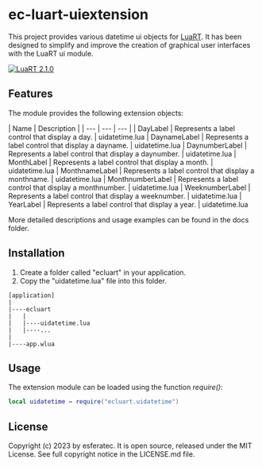 # ec-luart-uiextension

This project provides various datetime ui objects for [LuaRT](https://www.luart.org/).
It has been designed to simplify and improve the creation of graphical user interfaces with the LuaRT ui module.

[![LuaRT 2.1.0](https://badgen.net/badge/LuaRT/2.1.0/blue)](https://github.com/samyeyo/LuaRT)

## Features

The module provides the following extension objects:

| Name | Description |
| --- | --- | --- |
| DayLabel | Represents a label control that display a day. | uidatetime.lua
| DaynameLabel | Represents a label control that display a dayname. | uidatetime.lua
| DaynumberLabel | Represents a label control that display a daynumber. | uidatetime.lua
| MonthLabel | Represents a label control that display a month. | uidatetime.lua
| MonthnameLabel | Represents a label control that display a monthname. | uidatetime.lua
| MonthnumberLabel | Represents a label control that display a monthnumber. | uidatetime.lua
| WeeknumberLabel | Represents a label control that display a weeknumber. | uidatetime.lua
| YearLabel | Represents a label control that display a year. | uidatetime.lua

More detailed descriptions and usage examples can be found in the docs folder.

## Installation

1. Create a folder called "ecluart" in your application.
1. Copy the "uidatetime.lua" file into this folder.

```text
[application]
|
|----ecluart
|   |
|   |----uidatetime.lua
|   |----...
|
|----app.wlua
```

## Usage

The extension module can be loaded using the function *require()*:

```lua
local uidatetime = require("ecluart.uidatetime")  
```

## License

Copyright (c) 2023 by esferatec.
It is open source, released under the MIT License.
See full copyright notice in the LICENSE.md file.
